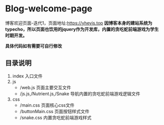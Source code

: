 # Blog-welcome-page
博客欢迎页面-迭代1，页面地址:https://yhevis.top
**因博客本身的建站系统为typecho，所以页面也饮用的jquery作为开发库，内置的贪吃蛇前端游戏为学生时期开发。**

**具体代码如有需要可自行修改**
## 目录说明
1. index                                      入口文件
2. js
   * /web.js                                  页面主要交互文件 
   * /js.js,/Nutrient.js,/Snake               导航内置的贪吃蛇前端游戏逻辑文件
3. css
   * /main.css                                页面核心css文件
   * /buttonMain.css                          页面按钮样式文件
   * /snake.css                               内置贪吃蛇前端游戏样式
 

